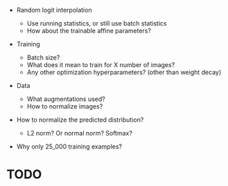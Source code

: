 - Random logit interpolation
    - Use running statistics, or still use batch statistics
    - How about the trainable affine parameters?

- Training
    - Batch size?
    - What does it mean to train for X number of images?
    - Any other optimization hyperparameters? (other than weight decay)

- Data
    - What augmentations used?
    - How to normalize images?

- How to normalize the predicted distribution?
    - L2 norm? Or normal norm? Softmax?


- Why only 25_000 training examples?

# TODO